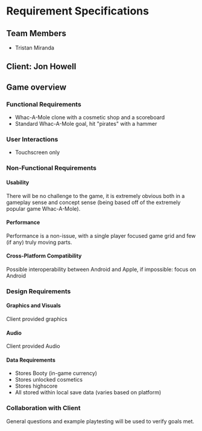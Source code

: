 # Requirement Specifications

## Team Members

- Tristan Miranda

## Client: Jon Howell

## Game overview

### Functional Requirements

- Whac-A-Mole clone with a cosmetic shop and a scoreboard
- Standard Whac-A-Mole goal, hit "pirates" with a hammer

### User Interactions

- Touchscreen only

### Non-Functional Requirements

#### Usability

There will be no challenge to the game, it is extremely obvious both in a gameplay sense and concept sense (being based off of the extremely popular game Whac-A-Mole).

#### Performance

Performance is a non-issue, with a single player focused game grid and few (if any) truly moving parts.

#### Cross-Platform Compatibility

Possible interoperability between Android and Apple, if impossible: focus on Android

### Design Requirements

#### Graphics and Visuals

Client provided graphics

#### Audio

Client provided Audio

#### Data Requirements

- Stores Booty (in-game currency)
- Stores unlocked cosmetics
- Stores highscore
- All stored within local save data (varies based on platform)

### Collaboration with Client

General questions and example playtesting will be used to verify goals met.
